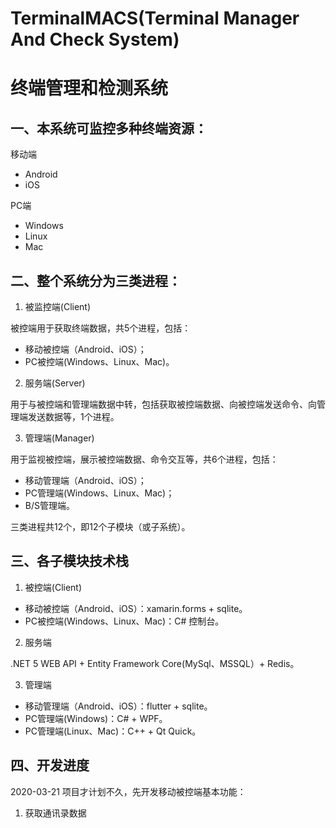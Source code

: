 # TerminalMACS(Terminal Manager And Check System)
# 终端管理和检测系统
## 一、本系统可监控多种终端资源：

移动端
- Android
- iOS

PC端
- Windows
- Linux
- Mac

## 二、整个系统分为三类进程：

1. 被监控端(Client)

被控端用于获取终端数据，共5个进程，包括：
- 移动被控端（Android、iOS）；
- PC被控端(Windows、Linux、Mac)。

2. 服务端(Server)

用于与被控端和管理端数据中转，包括获取被控端数据、向被控端发送命令、向管理端发送数据等，1个进程。

3. 管理端(Manager)

用于监视被控端，展示被控端数据、命令交互等，共6个进程，包括：
- 移动管理端（Android、iOS）；
- PC管理端(Windows、Linux、Mac)；
- B/S管理端。

三类进程共12个，即12个子模块（或子系统）。

## 三、各子模块技术栈

1. 被控端(Client)
- 移动被控端（Android、iOS）：xamarin.forms + sqlite。
- PC被控端(Windows、Linux、Mac)：C# 控制台。

2. 服务端

.NET 5 WEB API + Entity Framework Core(MySql、MSSQL）+ Redis。

3. 管理端
- 移动管理端（Android、iOS）：flutter + sqlite。
- PC管理端(Windows)：C# + WPF。
- PC管理端(Linux、Mac)：C++ + Qt Quick。

## 四、开发进度
2020-03-21
项目才计划不久，先开发移动被控端基本功能：
1. 获取通讯录数据

